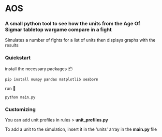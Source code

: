 # AOS

### A small python tool to see how the units from the Age Of Sigmar tabletop wargame compare in a fight

Simulates a number of fights for a list of units then displays graphs with the results

### Quickstart

install the necessary packages 📦
```shell
pip install numpy pandas matplotlib seaborn
```

run 🚀
```shell
python main.py
```

### Customizing

You can add unit profiles in rules > **unit_profiles.py**

To add a unit to the simulation, insert it in the 'units' array in the **main.py** file